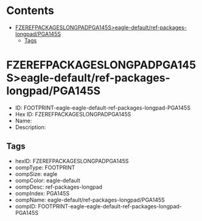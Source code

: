 



Contents
========

* [FZEREFPACKAGESLONGPADPGA145S>eagle-default/ref-packages-longpad/PGA145S](#fzerefpackageslongpadpga145seagle-defaultref-packages-longpadpga145s)
	* [Tags](#tags)

# FZEREFPACKAGESLONGPADPGA145S>eagle-default/ref-packages-longpad/PGA145S

- ID: FOOTPRINT-eagle-eagle-default-ref-packages-longpad-PGA145S
- Hex ID: FZEREFPACKAGESLONGPADPGA145S
- Name: 
- Description: 

## Tags

- hexID: FZEREFPACKAGESLONGPADPGA145S
- oompType: FOOTPRINT
- oompSize: eagle
- oompColor: eagle-default
- oompDesc: ref-packages-longpad
- oompIndex: PGA145S
- oompName: eagle-default/ref-packages-longpad/PGA145S
- oompID: FOOTPRINT-eagle-eagle-default-ref-packages-longpad-PGA145S

